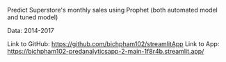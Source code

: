 Predict Superstore's monthly sales using Prophet (both automated model and tuned model)

Data: 2014-2017

Link to GitHub: https://github.com/bichpham102/streamlitApp
Link to App: https://bichpham102-predanalyticsapp-2-main-1f8r4b.streamlit.app/
